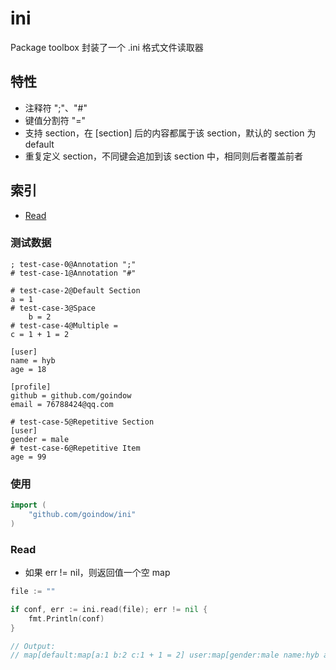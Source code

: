 # ini
Package toolbox 封装了一个 .ini 格式文件读取器

## 特性
- 注释符 ";"、"#"
- 键值分割符 "="
- 支持 section，在 [section] 后的内容都属于该 section，默认的 section 为 default
- 重复定义 section，不同键会追加到该 section 中，相同则后者覆盖前者

## 索引
- [Read](#Read)

### 测试数据
```
; test-case-0@Annotation ";"
# test-case-1@Annotation "#"

# test-case-2@Default Section
a = 1
# test-case-3@Space
	b = 2
# test-case-4@Multiple =
c = 1 + 1 = 2 

[user]
name = hyb
age = 18

[profile]
github = github.com/goindow
email = 76788424@qq.com

# test-case-5@Repetitive Section
[user]
gender = male
# test-case-6@Repetitive Item
age = 99
```

### 使用
```go
import (
	"github.com/goindow/ini"
)
```

### Read
- 如果 err != nil，则返回值一个空 map
```go
file := ""

if conf, err := ini.read(file); err != nil {
	fmt.Println(conf)
}

// Output:
// map[default:map[a:1 b:2 c:1 + 1 = 2] user:map[gender:male name:hyb age:99] profile:map[email:76788424@qq.com github:github.com/goindow]]
```